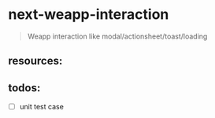 # next-weapp-interaction
> Weapp interaction like modal/actionsheet/toast/loading


## resources:

## todos:
- [ ] unit test case
